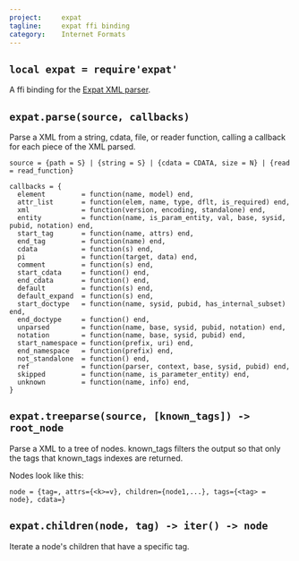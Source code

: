 ```yaml
---
project:     expat
tagline:     expat ffi binding
category:    Internet Formats
---
```


## `local expat = require'expat'`

A ffi binding for the [Expat XML parser][expat lib].

## `expat.parse(source, callbacks)`

Parse a XML from a string, cdata, file, or reader function, calling a callback for each piece of the XML parsed.

~~~{.lua}
source = {path = S} | {string = S} | {cdata = CDATA, size = N} | {read = read_function}

callbacks = {
  element         = function(name, model) end,
  attr_list       = function(elem, name, type, dflt, is_required) end,
  xml             = function(version, encoding, standalone) end,
  entity          = function(name, is_param_entity, val, base, sysid, pubid, notation) end,
  start_tag       = function(name, attrs) end,
  end_tag         = function(name) end,
  cdata           = function(s) end,
  pi              = function(target, data) end,
  comment         = function(s) end,
  start_cdata     = function() end,
  end_cdata       = function() end,
  default         = function(s) end,
  default_expand  = function(s) end,
  start_doctype   = function(name, sysid, pubid, has_internal_subset) end,
  end_doctype     = function() end,
  unparsed        = function(name, base, sysid, pubid, notation) end,
  notation        = function(name, base, sysid, pubid) end,
  start_namespace = function(prefix, uri) end,
  end_namespace   = function(prefix) end,
  not_standalone  = function() end,
  ref             = function(parser, context, base, sysid, pubid) end,
  skipped         = function(name, is_parameter_entity) end,
  unknown         = function(name, info) end,
}
~~~

## `expat.treeparse(source, [known_tags]) -> root_node`

Parse a XML to a tree of nodes. known_tags filters the output so that only the tags that known_tags indexes are returned.

Nodes look like this:

	node = {tag=, attrs={<k>=v}, children={node1,...}, tags={<tag> = node}, cdata=}

## `expat.children(node, tag) -> iter() -> node`

Iterate a node's children that have a specific tag.

[expat lib]:   http://expat.sourceforge.net/
